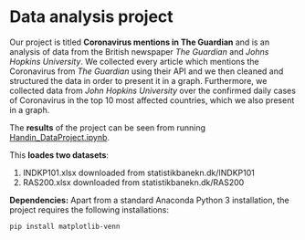 # Data analysis project

Our project is titled **Coronavirus mentions in The Guardian** and is an analysis of data from the British newspaper *The Guardian* and *Johns Hopkins University*. We collected every article which mentions the Coronavirus from *The Guardian* using their API and we then cleaned and structured the data in order to present it in a graph. Furthermore, we collected data from *John Hopkins University* over the confirmed daily cases of Coronavirus in the top 10 most affected countries, which we also present in a graph. 

The **results** of the project can be seen from running [Handin_DataProject.ipynb](Handin_DataProject.ipynb).

This **loades two datasets**:

1. INDKP101.xlsx downloaded from statistikbanekn.dk/INDKP101
1. RAS200.xlsx downloaded from statistikbanekn.dk/RAS200

**Dependencies:** Apart from a standard Anaconda Python 3 installation, the project requires the following installations:

``pip install matplotlib-venn``
